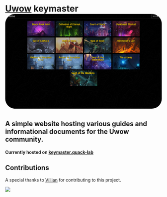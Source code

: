 # [Uwow](https://uwow.biz/) keymaster <img src="https://github.com/PhatDave/uwow-key-guide/blob/master/apps/web/static/app.png?raw=true" width="580" style="border-radius:2rem"/>

## A simple website hosting various guides and informational documents for the Uwow community.

#### Currently hosted on [keymaster.quack-lab](https://keymaster.site.quack-lab.dev/)

## Contributions

A special thanks to [Villian](https://github.com/Fractal-Tess) for contributing to this project.

<a href="https://github.com/Fractal-Tess">
  <img src="https://contrib.rocks/image?repo=PhatDave/uwow-key-guide&anon=1" />
</a>
